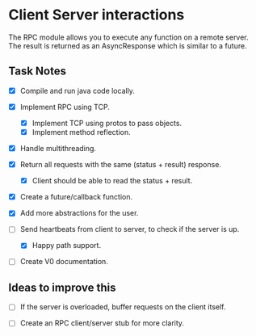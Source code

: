 # Client Server interactions
The RPC module allows you to execute any function on a remote server.
The result is returned as an AsyncResponse which is similar to a future.


## Task Notes
- [x] Compile and run java code locally.
- [x] Implement RPC using TCP.
  - [x] Implement TCP using protos to pass objects.
  - [x] Implement method reflection.
- [x] Handle multithreading.
- [x] Return all requests with the same (status + result) response.
  - [x] Client should be able to read the status + result.
- [x] Create a future/callback function.
- [x] Add more abstractions for the user.
- [ ] Send heartbeats from client to server, to check if the server is up.
  - [x] Happy path support.
- [ ] Create V0 documentation.


## Ideas to improve this
- [ ] If the server is overloaded, buffer requests on the client itself.
- [ ] Create an RPC client/server stub for more clarity.

